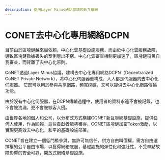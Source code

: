 ```yaml
---
description: 使用Layer Minus通訊協議的新互聯網
---
```


# CONET去中心化專用網絡DCPN

目前由於區塊鏈越來越依賴，中心化雲基礎設施服務，而由於中心化雲服務故障，導致區塊鏈數據丟失的案例層出不窮。中心化雲審查機制更加速了，區塊鏈項目自我審查，而背離了去中心化原則。

CoNET透過Layer Minus協議，建構去中心化專用網路DCPN（Decentralized CoNET Private Network），將中心化伺服器重構成，人人都是伺服器的去中心化伺服器。 它既可以用於參與共享網路，頻寬挖礦，又可以提供去中心化網路傳輸功能。&#x20;

由於沒有中心化伺服器，在DCPN傳輸過程中，使用者的資料永遠不會被記錄，也不會被洩漏，更不會被駭客入侵。

由世界各地的個人和公司，以分布式方式構建CONET新互聯網基礎設施，提供任何人使用，作為回報，這些貢獻者能夠獲得，CONET區塊鏈加密Token激勵，以實現更高效去中心化，和平的基礎設施部署。

CONET旨在建立一個低門檻參與，無許可無信任，供方自由叫價權，需方自由選擇權的公平自由市場，以獲得網絡底層，基礎設施的彈性化和強壯性，不受單點故障影響的安全可靠，開放式網絡基礎設施。
